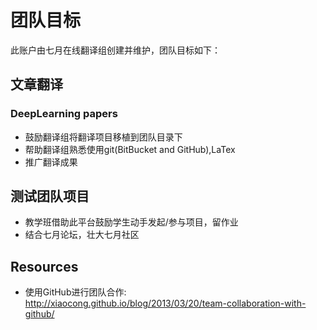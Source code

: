 # 团队目标 #
此账户由七月在线翻译组创建并维护，团队目标如下：

## 文章翻译 ##
### DeepLearning papers ###
* 鼓励翻译组将翻译项目移植到团队目录下
* 帮助翻译组熟悉使用git(BitBucket and GitHub),LaTex
* 推广翻译成果

## 测试团队项目 ##
* 教学班借助此平台鼓励学生动手发起/参与项目，留作业
* 结合七月论坛，壮大七月社区

## Resources ##
* 使用GitHub进行团队合作: http://xiaocong.github.io/blog/2013/03/20/team-collaboration-with-github/

